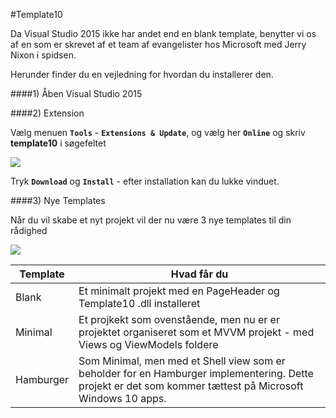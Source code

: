 #Template10

Da Visual Studio 2015 ikke har andet end en blank template, benytter vi os af en som er skrevet af et team af evangelister hos Microsoft med Jerry Nixon i spidsen.

Herunder finder du en vejledning for hvordan du installerer den.


####1) Åben Visual Studio 2015

####2) Extension

Vælg menuen **``Tools``** - **``Extensions & Update``**, og vælg her **``Online``** og skriv **template10** i søgefeltet

![](/Images/Template102.PNG)

Tryk **``Download``** og **``Install``** - efter installation kan du lukke vinduet.

####3) Nye Templates

Når du vil skabe et nyt projekt vil der nu være 3 nye templates til din rådighed

![](/Images/Template103.PNG)

Template | Hvad får du
----- | -----
Blank | Et minimalt projekt med en PageHeader og Template10 .dll installeret
Minimal | Et projkekt som ovenstående, men nu er er projektet organiseret som et MVVM projekt - med Views og ViewModels foldere
Hamburger | Som Minimal, men med et Shell view som er beholder for en Hamburger implementering. Dette projekt er det som kommer tættest på Microsoft Windows 10 apps.
